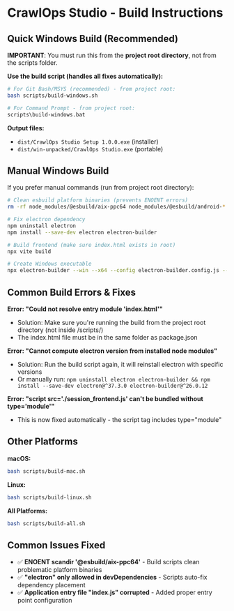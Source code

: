 # CrawlOps Studio - Build Instructions

## Quick Windows Build (Recommended)

**IMPORTANT**: You must run this from the **project root directory**, not from the scripts folder.

**Use the build script (handles all fixes automatically):**
```bash
# For Git Bash/MSYS (recommended) - from project root:
bash scripts/build-windows.sh

# For Command Prompt - from project root:
scripts\build-windows.bat
```

**Output files:**
- `dist/CrawlOps Studio Setup 1.0.0.exe` (installer)
- `dist/win-unpacked/CrawlOps Studio.exe` (portable)

## Manual Windows Build

If you prefer manual commands (run from project root directory):
```bash
# Clean esbuild platform binaries (prevents ENOENT errors)
rm -rf node_modules/@esbuild/aix-ppc64 node_modules/@esbuild/android-* node_modules/@esbuild/darwin-* node_modules/@esbuild/linux-*

# Fix electron dependency
npm uninstall electron
npm install --save-dev electron electron-builder

# Build frontend (make sure index.html exists in root)
npx vite build

# Create Windows executable
npx electron-builder --win --x64 --config electron-builder.config.js --publish=never
```

## Common Build Errors & Fixes

**Error: "Could not resolve entry module 'index.html'"**
- Solution: Make sure you're running the build from the project root directory (not inside /scripts/)
- The index.html file must be in the same folder as package.json

**Error: "Cannot compute electron version from installed node modules"**
- Solution: Run the build script again, it will reinstall electron with specific versions
- Or manually run: `npm uninstall electron electron-builder && npm install --save-dev electron@^37.3.0 electron-builder@^26.0.12`

**Error: "script src='./session_frontend.js' can't be bundled without type='module'"**
- This is now fixed automatically - the script tag includes type="module"

## Other Platforms

**macOS:**
```bash
bash scripts/build-mac.sh
```

**Linux:**
```bash
bash scripts/build-linux.sh  
```

**All Platforms:**
```bash
bash scripts/build-all.sh
```

## Common Issues Fixed

- ✅ **ENOENT scandir '@esbuild/aix-ppc64'** - Build scripts clean problematic platform binaries
- ✅ **"electron" only allowed in devDependencies** - Scripts auto-fix dependency placement  
- ✅ **Application entry file "index.js" corrupted** - Added proper entry point configuration
